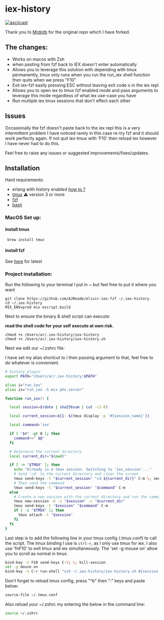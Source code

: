 # iex-history

[![asciicast](https://asciinema.org/a/gV4vsp7HTGblsNGBbJvGG75MJ.svg)](https://asciinema.org/a/gV4vsp7HTGblsNGBbJvGG75MJ)

Thank you to [Mrdotb](https://github.com/mrdotb) for the original repo which I have forked.

## The changes:

- Works on macos with Zsh
- when pasting from fzf back to IEX doesn't enter automatically
- Allows you to leverage this solution with depending with tmux permanently, tmux only runs when you run the run_iex shell function then quits when we press "F10"
- Exit iex-fzf easily pressing ESC without leaving exit code o in the iex repl
- Allows you to open iex to tmux fzf enabled mode and pass arguments to leverage this mode regardless of what iex use-case you have
- Run multiple iex tmux sessions that don't effect each other

## Issues

Occasionally the fzf doesn't paste back to the iex repl this is a very intermittent problem I have noticed rarely in this case re-try fzf and it should work perfectly again. If not quit iex-tmux with 'F10' then reload iex however I have never had to do this.

Feel free to raise any issues or suggested improvements/fixes/updates.

## Installation

Hard requirements:

- erlang with history enabled [how to ?](https://til.hashrocket.com/posts/is9yfvhdnp-enable-history-in-iex-through-erlang-otp-20-)
- [tmux](https://github.com/tmux/tmux/) :warning: version 3 or more
- [fzf](https://github.com/junegunn/fzf)
- [bash](https://www.gnu.org/software/bash/)

### MacOS Set up:

#### install tmux

```shell
 brew install tmux
 ```

#### install fzf

See [here](https://github.com/junegunn/fzf) for latest


### Project installation:

Run the following to your terminal I put in ~ but feel free to put it where you want

```shell
git clone https://github.com/AJReade/elixir-iex-fzf ~/.iex-history
cd ~/.iex-history
MIX_ENV=prod mix escript.build
```

Next to ensure the binary & shell script can execute:

**read the shell code for your self execute at own risk.**

``` shell
chmod +x /Users/ar/.iex-history/iex-history
chmod +x /Users/ar/.iex-history/iex-history.sh
```

Next we edit our ~/.zshrc file:

I have set my alias shortcut to i then passing argument to that, feel free to do whatever is convenient.

``` zsh
# history plugin
export PATH="/Users/ar/.iex-history:$PATH"

alias i="run_iex"
alias is="run_iex -S mix phx.server"

function run_iex() {

  local session=$(date | sha256sum | cut -c1-8)

  local current_session=${1:-$(tmux display -p '#{session_name}')}

  local command='iex'

  if [ "$#" -gt 0 ]; then
    command+=" $@"
  fi

  # Determine the current directory
  local current_dir="$(pwd)"

  if [ -n "$TMUX" ]; then
    echo "Already in a tmux session. Switching to 'iex_session'..."
    # Send 'cd' to the current directory and clear the screen
    tmux send-keys -t "$current_session" "cd ${current_dir}" C-m \; send-keys -t "$current_session" "clear" C-m
    # Then send the command
    tmux send-keys -t "$current_session" "$command" C-m
  else
    # Create a new session with the current directory and run the command
    tmux new-session -d -s "$session" -c "$current_dir"
    tmux send-keys -t "$session" "$command" C-m
    if [ -z "$TMUX" ]; then
      tmux attach -t "$session"
    fi
  fi
}

```

Last step is to add the following line in your tmux config (.tmux.conf) to call the script.
The tmux binding I use is `ctrl-r`, as I only use tmux for iex.
I also use 'fnF10' to exit tmux and iex simultaneously.
The 'set -g mouse on' allow you to scroll as normal in tmux.

```bash
bind-key -n F10 send-keys C-\\ \; kill-session
set -g mouse on
bind-key -n C-r run-shell "zsh ~/.iex-history/iex-history.sh #{session_name} #{window_id} #D #{pane_current_command}"
```

Don't forget to reload tmux config, press "^b" then ":" keys and paste below:

```bash
source-file ~/.tmux.conf
```

Also reload your ~/.zshrc my entering the below in the command line:

```bash
source ~/.zshrc
```
